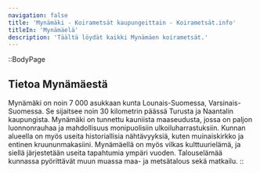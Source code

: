 ```yaml
---
navigation: false
title: 'Mynämäki - Koirametsät kaupungeittain - Koirametsät.info'
titleIn: 'Mynämäelä'
description: 'Täältä löydät kaikki Mynämäen koirametsät.'
---
```


::BodyPage
## Tietoa Mynämäestä
Mynämäki on noin 7 000 asukkaan kunta Lounais-Suomessa, Varsinais-Suomessa. Se sijaitsee noin 30 kilometrin päässä Turusta ja Naantalin kaupungista. Mynämäki on tunnettu kauniista maaseudusta, jossa on paljon luonnonrauhaa ja mahdollisuus monipuolisiin ulkoiluharrastuksiin. Kunnan alueella on myös useita historiallisia nähtävyyksiä, kuten muinaiskirkko ja entinen kruununmakasiini. Mynämäellä on myös vilkas kulttuurielämä, ja siellä järjestetään useita tapahtumia ympäri vuoden. Talouselämää kunnassa pyörittävät muun muassa maa- ja metsätalous sekä matkailu.
::
